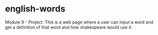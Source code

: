 # english-words
Module 9 - Project: This is a web page where a user can input a word and get a definition of that word and how shakespeare would use it.
